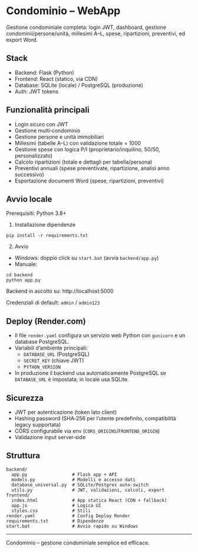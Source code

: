 # Condominio – WebApp

Gestione condominiale completa: login JWT, dashboard, gestione condominii/persone/unità, millesimi A–L, spese, ripartizioni, preventivi, ed export Word.

## Stack

- Backend: Flask (Python)
- Frontend: React (statico, via CDN)
- Database: SQLite (locale) / PostgreSQL (produzione)
- Auth: JWT tokens

## Funzionalità principali

- Login sicuro con JWT
- Gestione multi‑condominio
- Gestione persone e unità immobiliari
- Millesimi (tabelle A–L) con validazione totale = 1000
- Gestione spese con logica P/I (proprietario/inquilino, 50/50, personalizzato)
- Calcolo ripartizioni (totale e dettagli per tabella/persona)
- Preventivi annuali (spese preventivate, ripartizione, analisi anno successivo)
- Esportazione documenti Word (spese, ripartizioni, preventivi)

## Avvio locale

Prerequisiti: Python 3.8+

1) Installazione dipendenze

```
pip install -r requirements.txt
```

2) Avvio

- Windows: doppio click su `start.bat` (avvia `backend/app.py`)
- Manuale:

```
cd backend
python app.py
```

Backend in ascolto su: http://localhost:5000

Credenziali di default: `admin` / `admin123`

## Deploy (Render.com)

- Il file `render.yaml` configura un servizio web Python con `gunicorn` e un database PostgreSQL.
- Variabili d’ambiente principali:
  - `DATABASE_URL` (PostgreSQL)
  - `SECRET_KEY` (chiave JWT)
  - `PYTHON_VERSION`
- In produzione il backend usa automaticamente PostgreSQL se `DATABASE_URL` è impostata; in locale usa SQLite.

## Sicurezza

- JWT per autenticazione (token lato client)
- Hashing password (SHA‑256 per l’utente predefinito, compatibilità legacy supportata)
- CORS configurabile via env (`CORS_ORIGINS`/`FRONTEND_ORIGIN`)
- Validazione input server‑side

## Struttura

```
backend/
  app.py                 # Flask app + API
  models.py              # Modelli e accesso dati
  database_universal.py  # SQLite/Postgres auto‑switch
  utils.py               # JWT, validazioni, calcoli, export
frontend/
  index.html             # App statica React (CDN + fallback)
  app.js                 # Logica UI
  styles.css             # Stili
render.yaml              # Config Deploy Render
requirements.txt         # Dipendenze
start.bat                # Avvio rapido su Windows
```

---

Condominio – gestione condominiale semplice ed efficace.

